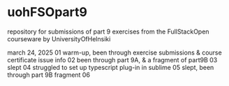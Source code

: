 # uohFSOpart9
repository for submissions of part 9 exercises from the FullStackOpen courseware by UniversityOfHelnsiki


march 24, 2025
01 warm-up, been through exercise submissions & course certificate issue info
02 been through part 9A, & a fragment of part9B
03 slept
04 struggled to set up typescript plug-in in sublime
05 slept, been through part 9B fragment
06 